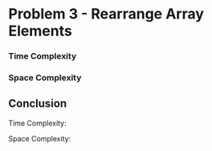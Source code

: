 # Problem 3 - Rearrange Array Elements



### Time Complexity



### Space Complexity



## Conclusion

Time Complexity: 

Space Complexity: 